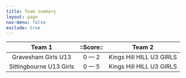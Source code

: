```yaml
---
title: Team summary
layout: page
nav-menu: false
exclude: true
---
```




|         Team 1          |  ::Score::  |          Team 2          |
|:-----------------------:|:-----------:|:------------------------:|
|   Gravesham Girls U13   | 0 &mdash; 2 | Kings Hill HILL U3 GIRLS |
| Sittingbourne U13 Girls | 0 &mdash; 5 | Kings Hill HILL U3 GIRLS |

 <br /><br /><br />